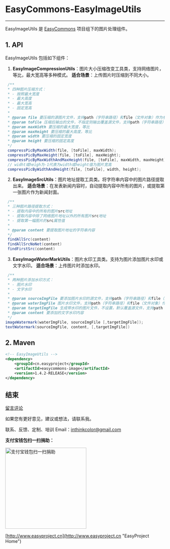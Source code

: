 # EasyCommons-EasyImageUtils

---------------
EasyImageUtils 是 [EasyCommons](https://github.com/ushelp/EasyCommons "EasyCommons") 项目组下的图片处理组件。

## 1. API
EasyImageUtils 包括如下组件：

1. **EasyImageCompressionUtils**：图片大小压缩改变工具类，支持网络图片，等比，最大宽高等多种模式。 
 **适合场景**：上传图片时压缩到不同大小。 

 ```JAVA
  /**
  * 四种图片压缩方式：
  * - 按照最大宽度
  * - 最大高度
  * - 最大宽高
  * - 固定宽高
  * 
  * @param file 要压缩的源图片文件，支持path（字符串路径）和file（文件对象）作为参数
  * @param toFile 压缩后输出的文件，不指定则输出覆盖源文件，支持path（字符串路径）和file（文件对象）作为参数
  * @param maxWidth 要压缩的最大宽度，等比
  * @param maxHeight 要压缩的最大高度，等比
  * @param width 要压缩的固定宽度
  * @param height 要压缩的固定高度
  */
  compressPicByMaxWidth(file, [toFile], maxWidth);
  compressPicByMaxHeight(file, [toFile], maxHeight);
  compressPicByMaxWidthAndMaxHeight(file, [toFile], maxWidth, maxHeight);
  // widht或heigh为-1代表为width或height值为图片宽高
  compressPicByWidthAndHeight(file, [toFile], width, height);
 ```

2. **EasyImageSrcUtils**：图片地址提取工具类。将字符串内容中的图片路径提取出来。 
 **适合场景**：在发表新闻内容时，自动提取内容中所有的图片，或提取第一张图片作为新闻封面。 <br/>
 ```JAVA
  /**
  * 三种图片路径提取方式：
  * - 提取内容中的所有的图片src地址
  * - 提取内容中除了网络图片地址以外的所有图片src地址
  * - 提取第一幅图片的src属性值
  *
  * @param content 要提取图片地址的字符串内容
  */
  findAllSrc(content)
  findAllSrcNoNet(content)
  findFirstSrc(content)
 ```

3. **EasyImageWaterMarkUtils**：图片水印工具类。支持为图片添加图片水印或文字水印。 
 **适合场景**：上传图片时添加水印。 
 ```JAVA
  /**
  * 两种图片添加水印方式：
  * - 图片水印
  * - 文字水印
  * 
  * @param sourceImgFile 要添加图片水印的源文件，支持path（字符串路径）和file（文件对象）作为参数
  * @param waterImgFile 图片水印文件，支持path（字符串路径）和file（文件对象）作为参数
  * @param targetImgFile 生成带水印的图片文件，不设置，默认覆盖源文件，支持path（字符串路径）和file（文件对象）作为参数
  * @param content 要添加的文字水印内容
  */
 imageWatermark(waterImgFile, sourceImgFile [,targetImgFile]);
 textWatermark(sourceImgFile, content, [,targetImgFile])
 ```


## 2. Maven
```XML
<!-- EasyImageUtils -->
<dependency>
	<groupId>cn.easyproject</groupId>
	<artifactId>easycommons-image</artifactId>
	<version>1.4.2-RELEASE</version>
</dependency>
```


## 结束

[留言评论](http://www.easyproject.cn/easycommons/zh-cn/index.jsp#about '留言评论')

如果您有更好意见，建议或想法，请联系我。


联系、反馈、定制、培训 Email：<inthinkcolor@gmail.com>

<p>
<strong>支付宝钱包扫一扫捐助：</strong>
</p>
<p>

<img alt="支付宝钱包扫一扫捐助" src="http://www.easyproject.cn/images/s.png"  title="支付宝钱包扫一扫捐助"  height="256" width="256"></img>


[http://www.easyproject.cn](http://www.easyproject.cn "EasyProject Home")